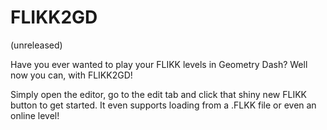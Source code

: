 # FLIKK2GD
(unreleased)

Have you ever wanted to play your FLIKK levels in Geometry Dash?
Well now you can, with FLIKK2GD!

Simply open the editor, go to the edit tab and click that shiny new FLIKK button to get started.
It even supports loading from a .FLKK file or even an online level!

